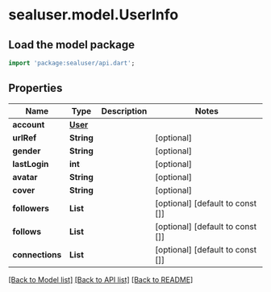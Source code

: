 # sealuser.model.UserInfo

## Load the model package
```dart
import 'package:sealuser/api.dart';
```

## Properties
Name | Type | Description | Notes
------------ | ------------- | ------------- | -------------
**account** | [**User**](User.md) |  | 
**urlRef** | **String** |  | [optional] 
**gender** | **String** |  | [optional] 
**lastLogin** | **int** |  | [optional] 
**avatar** | **String** |  | [optional] 
**cover** | **String** |  | [optional] 
**followers** | **List<String>** |  | [optional] [default to const []]
**follows** | **List<String>** |  | [optional] [default to const []]
**connections** | **List<String>** |  | [optional] [default to const []]

[[Back to Model list]](../README.md#documentation-for-models) [[Back to API list]](../README.md#documentation-for-api-endpoints) [[Back to README]](../README.md)


